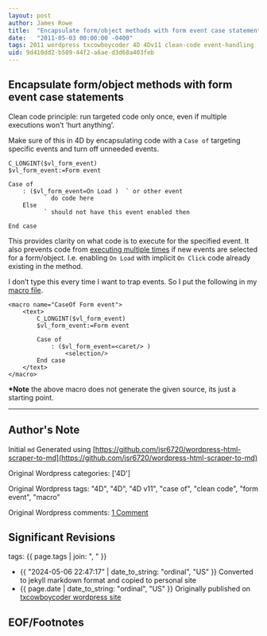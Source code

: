 ```yaml
---
layout: post
author: James Rowe
title:  "Encapsulate form/object methods with form event case statements"
date:   "2011-05-03 00:00:00 -0400"
tags: 2011 wordpress txcowboycoder 4D 4Dv11 clean-code event-handling
uid: 9d410dd2-b509-44f2-a6ae-d3d68a403feb
---
```



## Encapsulate form/object methods with form event case statements


Clean code principle: run targeted code only once, even if multiple executions won’t ‘hurt anything’.


Make sure of this in 4D by encapsulating code with a `Case of` targeting specific events and turn off unneeded events.



```
C_LONGINT($vl_form_event)
$vl_form_event:=Form event

Case of
	: ($vl_form_event=On Load )  ` or other event
		  ` do code here
	Else
		  ` should not have this event enabled then

End case

```

This provides clarity on what code is to execute for the specified event. It also prevents code from [executing multiple times](http://txcowboycoder.wordpress.com/2011/04/02/toggle-off-4d-form-events-for-easier-debugging/ "Toggle off 4D form events for easier debugging") if new events are selected for a form/object. I.e. enabling `On Load` with implicit `On Click` code already existing in the method.


I don’t type this every time I want to trap events. So I put the following in my [macro file](http://doc.4d.com/4Dv12.1/help/Title/en/page1034.html).



```
<macro name="CaseOf Form event">
	<text>
		C_LONGINT($vl_form_event)
		$vl_form_event:=Form event

		Case of
			: ($vl_form_event=<caret/> )
				<selection/>
		End case
	</text>
</macro>

```

**\*Note** the above macro does not generate the given source, its just a starting point.




---

## Author's Note

Initial `md` Generated using [https://github.com/jsr6720/wordpress-html-scraper-to-md](https://github.com/jsr6720/wordpress-html-scraper-to-md)

Original Wordpress categories: ['4D']

Original Wordpress tags: "4D", "4D", "4D v11", "case of", "clean code", "form event", "macro"

Original Wordpress comments: <a href="https://txcowboycoder.wordpress.com/2011/05/03/encapsulate-formobject-methods-with-form-event-case-statements/#comments">1 Comment</a>

## Significant Revisions

tags: {{ page.tags | join: ", " }} <!-- todo move this somewhere -->

- {{ "2024-05-06 22:47:17" | date_to_string: "ordinal", "US" }} Converted to jekyll markdown format and copied to personal site
- {{ page.date | date_to_string: "ordinal", "US" }} Originally published on [txcowboycoder wordpress site](https://txcowboycoder.wordpress.com/2011/05/03/encapsulate-formobject-methods-with-form-event-case-statements/)

## EOF/Footnotes

